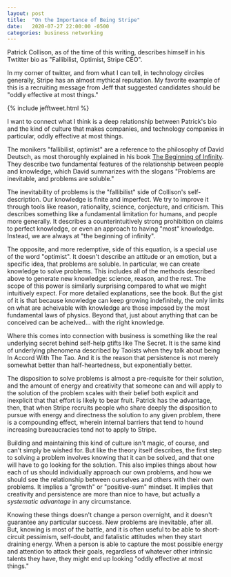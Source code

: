 ```yaml
---
layout: post
title:  "On the Importance of Being Stripe"
date:   2020-07-27 22:00:00 -0500
categories: business networking
---
```


Patrick Collison, as of the time of this writing, describes himself in his Twtitter bio as "Fallibilist, Optimist, Stripe CEO".

In my corner of twitter, and from what I can tell, in technology circiles generally, Stripe has an almost mythical reputation.
My favorite example of this is a recruiting message from Jeff that suggested candidates should be "oddly effective at most things."

{% include jefftweet.html %}

I want to connect what I think is a deep relationship between Patrick's bio and the kind of culture that makes companies, and technology companies in particular, oddly effective at most things.

The monikers "fallibilist, optimist" are a reference to the philosophy of David Deutsch, as most thoroughly explained in his book [The Beginning of Infinity](https://www.amazon.com/Beginning-Infinity-Explanations-Transform-World/dp/0143121359).  They describe two fundamental features of the relationship between people and knowledge, which David summarizes with the slogans "Problems are inevitable, and problems are soluble."

The inevitability of problems is the "fallibilist" side of Collison's self-description.  Our knowledge is finite and imperfect.  We try to improve it through tools like reason, rationality, science, conjecture, and criticism.  This describes something like a fundamental limitation for humans, and people more generally.  It describes a counterintuitively strong prohibition on claims to perfect knowledge, or even an approach to having "most" knowledge.  Instead, we are always at "the beginning of infinity".

The opposite, and more redemptive, side of this equation, is a special use of the word "optimist".  It doesn't describe an attitude or an emotion, but a specific idea, that problems are soluble.  In particular, we can create knowledge to solve problems.  This includes all of the methods described above to generate new knowledge: science, reason, and the rest.  The scope of this power is similarly surprising compared to what we might intuitively expect.  For more detailed explanations, see the book.  But the gist of it is that because knowledge can keep growing indefinitely, the only limits on what are acheivable with knowledge are those imposed by the most fundamental laws of physics.  Beyond that, just about anything that can be conceived can be acheived... with the right knowledge.


Where this comes into connection with business is something like the real underlying secret behind self-help gtifts like The Secret.
It is the same kind of underlying phenomena described by Taoists when they talk about being In Accord With The Tao.  And it is the reason that persistence is not merely somewhat better than half-heartedness, but exponentially better.

The disposition to solve problems is almost a pre-requisite for their solution, and the amount of energy and creativity that someone can and will apply to the solution of the problem scales with their belief both explicit and inexplicit that that effort is likely to bear fruit.
Patrick has the advantage, then, that when Stripe recruits people who share deeply the disposition to pursue with energy and directness the solution to any given problem, there is a compounding effect, wherein internal barriers that tend to hound increasing bureaucracies tend not to apply to Stripe.

Building and maintaining this kind of culture isn't magic, of course, and can't simply be wished for.  But like the theory itself describes, the first step to solving a problem involves knowing that it can be solved, and that one will have to go looking for the solution.  This also implies things about how each of us should individually approach our own problems, and how we should see the relationship between ourselves and others with their own problems.  It implies a "growth" or "positive-sum" mindset.  It implies that creativity and persistence are more than nice to have, but actually a *systematic advantage* in any circumstance.

Knowing these things doesn't change a person overnight, and it doesn't guarantee any particular success.  New problems are inevitable, after all.  But, knowing is most of the battle, and it is often useful to be able to short-circuit pessimism, self-doubt, and fatalistic attitudes when they start draining energy.  When a person is able to capture the most possible energy and attention to attack their goals, regardless of whatever other intrinsic talents they have, they might end up looking "oddly effective at most things."